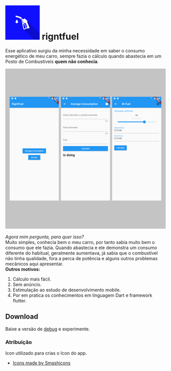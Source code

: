 # ![icon](https://github.com/EduardoLima03/rigntfuel/blob/master/assets/combustivel.png) rigntfuel

Esse aplicativo surgiu da minha necessidade em saber o consumo energético de meu carro, sempre fazia o cálculo quando abastecia em um Posto de Combustíveis **quem não conhecia**. 

![Projeto](https://github.com/EduardoLima03/rigntfuel/blob/thumbnails/assets/thumbnail.png?raw=true)

   
 _Agora mim pergunta, para quer isso?_  
Muito simples, conhecia bem o meu carro, por tanto sabia muito bem o consumo que ele fazia. Quando abastecia e ele demonstra um consumo diferente do habitual, geralmente aumentava, já sabia que o combustível não tinha qualidade, fora a perca de potência e alguns outros problemas mecânicos aqui apresentar.  
**Outros motivos:**  
1. Cálculo mais fácil.
2. Sem anúncio.
3. Estimulação ao estudo de desenvolvimento mobile.
4. Por em pratica os conhecimentos em linguagem Dart e framework flutter.

## Download
Baixe a versão de [debug](https://drive.google.com/open?id=1KtCy-i-pWL9esvxJFR7QNcMas8tAKXW4) e experimente.


### Atribuição

Icon utilizado para crias o Icon do app.
- [Icons made by Smashicons](https://www.flaticon.com/authors/smashicons)
